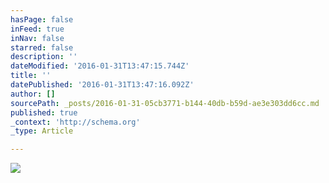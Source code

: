 ```yaml
---
hasPage: false
inFeed: true
inNav: false
starred: false
description: ''
dateModified: '2016-01-31T13:47:15.744Z'
title: ''
datePublished: '2016-01-31T13:47:16.092Z'
author: []
sourcePath: _posts/2016-01-31-05cb3771-b144-40db-b59d-ae3e303dd6cc.md
published: true
_context: 'http://schema.org'
_type: Article

---
```

![](https://the-grid-user-content.s3-us-west-2.amazonaws.com/26a0b130-4e94-4cc8-ae2c-052c40f34550.jpg)